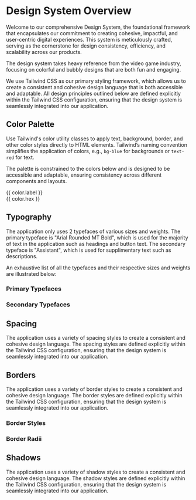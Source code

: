 <script setup>
  import tailwindConfig from '@base/tailwind.config.js'

  const colors = Object.entries(tailwindConfig.theme.colors).flatMap(([colorKey, colorValue]) => {
    if (typeof colorValue === 'object') {
      return Object.entries(colorValue).map(([shadeKey, hexValue]) => {
        const label = shadeKey === 'DEFAULT' ? colorKey : `${colorKey}-${shadeKey}`;
        return { label, hex: hexValue };
      });
    } else {
      return [{ label: colorKey, hex: colorValue }];
    }
  })
</script>

# Design System Overview

Welcome to our comprehensive Design System, the foundational framework that encapsulates our commitment to creating cohesive, impactful, and user-centric digital experiences. This system is meticulously crafted, serving as the cornerstone for design consistency, efficiency, and scalability across our products.

The design system takes heavy reference from the video game industry, focusing on colorful and bubbly designs that are both fun and engaging.

We use Tailwind CSS as our primary styling framework, which allows us to create a consistent and cohesive design language that is both accessible and adaptable. All design principles outlined below are defined explicitly within the Tailwind CSS configuration, ensuring that the design system is seamlessly integrated into our application.

## Color Palette

Use Tailwind's color utility classes to apply text, background, border, and other color styles directly to HTML elements.
Tailwind’s naming convention simplifies the application of colors, e.g., `bg-blue` for backgrounds or `text-red` for text.

The palette is constrained to the colors below and is designed to be accessible and adaptable, ensuring consistency across different components and layouts.

<div class="grid grid-cols-7 gap-2 py-10">
  <div v-for="color in colors" :key="color.label">
      <div class=" w-full h-12 rounded-[8px]" :style="{ backgroundColor: color.hex }"></div>
      <div class="font-medium text-base text-grey-dark">{{ color.label }}</div>
      <div class="text-sm text-grey">{{ color.hex }}</div>
    </div>
</div>

## Typography

The application only uses 2 typefaces of various sizes and weights. The primary typeface is "Arial Rounded MT Bold", which is used for the majority of text in the application such as headings and button text. The secondary typeface is "Assistant", which is used for supplimentary text such as descriptions.

An exhaustive list of all the typefaces and their respective sizes and weights are illustrated below:

### Primary Typefaces

### Secondary Typefaces

## Spacing

The application uses a variety of spacing styles to create a consistent and cohesive design language. The spacing styles are defined explicitly within the Tailwind CSS configuration, ensuring that the design system is seamlessly integrated into our application.

## Borders

The application uses a variety of border styles to create a consistent and cohesive design language. The border styles are defined explicitly within the Tailwind CSS configuration, ensuring that the design system is seamlessly integrated into our application.

### Border Styles

### Border Radii

## Shadows

The application uses a variety of shadow styles to create a consistent and cohesive design language. The shadow styles are defined explicitly within the Tailwind CSS configuration, ensuring that the design system is seamlessly integrated into our application.

